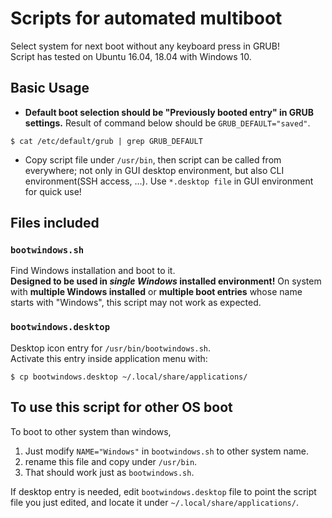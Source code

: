 # Scripts for automated multiboot
Select system for next boot without any keyboard press in GRUB!  
Script has tested on Ubuntu 16.04, 18.04 with Windows 10.

## Basic Usage
+ __Default boot selection should be "Previously booted entry" in GRUB settings.__ Result of command below should be `GRUB_DEFAULT="saved"`.  
```
$ cat /etc/default/grub | grep GRUB_DEFAULT
```
+ Copy script file under `/usr/bin`, then script can be called from everywhere; not only in GUI desktop environment, but also CLI environment(SSH access, ...). Use `*.desktop file` in GUI environment for quick use!


## Files included

### `bootwindows.sh`
Find Windows installation and boot to it.  
__Designed to be used in _single Windows_ installed environment!__ On system with __multiple Windows installed__ or __multiple boot entries__ whose name starts with "Windows", this script may not work as expected.

### `bootwindows.desktop`
Desktop icon entry for `/usr/bin/bootwindows.sh`.  
Activate this entry inside application menu with:
```
$ cp bootwindows.desktop ~/.local/share/applications/
```

## To use this script for other OS boot
To boot to other system than windows,
1. Just modify `NAME="Windows"` in `bootwindows.sh` to other system name.
2. rename this file and copy under `/usr/bin`.
3. That should work just as `bootwindows.sh`.

If desktop entry is needed, edit `bootwindows.desktop` file to point the script file you just edited, and locate it under `~/.local/share/applications/`.